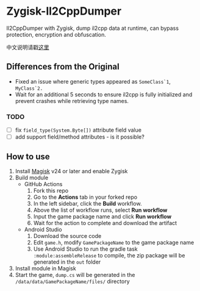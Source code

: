 # Zygisk-Il2CppDumper
Il2CppDumper with Zygisk, dump il2cpp data at runtime, can bypass protection, encryption and obfuscation.

中文说明请戳[这里](README.zh-CN.md)

## Differences from the Original
* Fixed an issue where generic types appeared as ```SomeClass`1```, ```MyClass`2.```
* Wait for an additional 5 seconds to ensure il2cpp is fully initialized and prevent crashes while retrieving type names.

### TODO
* [ ] fix `field_type(System.Byte[])` attribute field value
* [ ] add support field/method attributes - is it possible?

## How to use
1. Install [Magisk](https://github.com/topjohnwu/Magisk) v24 or later and enable Zygisk
2. Build module
   - GitHub Actions
      1. Fork this repo
      2. Go to the **Actions** tab in your forked repo
      3. In the left sidebar, click the **Build** workflow.
      4. Above the list of workflow runs, select **Run workflow**
      5. Input the game package name and click **Run workflow**
      6. Wait for the action to complete and download the artifact
   - Android Studio
      1. Download the source code
      2. Edit `game.h`, modify `GamePackageName` to the game package name
      3. Use Android Studio to run the gradle task `:module:assembleRelease` to compile, the zip package will be generated in the `out` folder
3. Install module in Magisk
4. Start the game, `dump.cs` will be generated in the `/data/data/GamePackageName/files/` directory